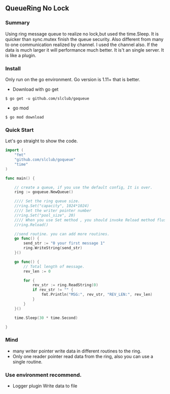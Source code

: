 ## QueueRing No Lock

### Summary

Using ring message queue to realize no lock,but used the time.Sleep.
It is quicker than sync.mutex finish the queue security. Also different from   many to one communication realized by channel.
I used the channel also. If the data is much larger it will performance much better.
It is't an single server. It is like a plugin. 

### Install 

Only run on the go environment. Go version is 1.11+ that is better.

- Download with go get

`$ go get -u github.com/slclub/goqueue`

- go mod

`$ go mod download`

### Quick Start

Let's go straight to show the code.

```go
import (
    "fmt"
    "github.com/slclub/goqueue"
    "time"
)

func main() {

    // create a queue, if you use the default config, It is over.
    ring := goqueue.NewQueue()

    //// Set the ring queue size.
    //ring.Set("capacity", 1024*1024)
    //// Set the writer pointer number
    //ring.Set("pool_size", 20)
    //// When you use Set method , you should invoke Reload method flush them.
    //ring.Reload()

    //send routine. you can add more routines.
    go func() {
        send_str := "0 your first message 1"
        ring.WriteString(send_str)
    }() 

    go func() {
        // Total length of message.
        rev_len := 0

        for {
            rev_str := ring.ReadString(0)
            if rev_str != "" {
                fmt.Println("MSG:", rev_str, "REV_LEN:", rev_len)
            }   
        }   
    }() 

    time.Sleep(30 * time.Second)

}

```

### Mind

- many writer pointer write data in different routines to the ring.
- Only one reader pointer read data from the ring, also you can use a single routine.

### Use environment recommend.

- Logger plugin
Write data to file
